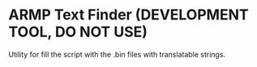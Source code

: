 # ARMP Text Finder (DEVELOPMENT TOOL, DO NOT USE)

Utility for fill the script with the .bin files with translatable strings.

